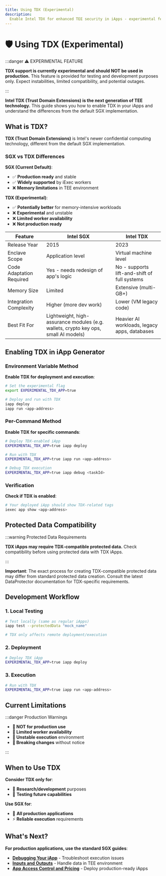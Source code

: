 ```yaml
---
title: Using TDX (Experimental)
description:
  Enable Intel TDX for enhanced TEE security in iApps - experimental feature
---
```


# 🛡️ Using TDX (Experimental)

:::danger ⚠️ EXPERIMENTAL FEATURE

**TDX support is currently experimental and should NOT be used in production.**
This feature is provided for testing and development purposes only. Expect
instabilities, limited compatibility, and potential outages.

:::

**Intel TDX (Trust Domain Extensions) is the next generation of TEE
technology.** This guide shows you how to enable TDX in your iApps and
understand the differences from the default SGX implementation.

## What is TDX?

**TDX (Trust Domain Extensions)** is Intel's newer confidential computing
technology, different from the default SGX implementation.

### SGX vs TDX Differences

**SGX (Current Default)**:

- ✅ **Production ready** and stable
- ✅ **Widely supported** by iExec workers
- ❌ **Memory limitations** in TEE environment

**TDX (Experimental)**:

- ✅ **Potentially better** for memory-intensive workloads
- ❌ **Experimental** and unstable
- ❌ **Limited worker availability**
- ❌ **Not production ready**

| Feature                  | Intel SGX                                                                           | Intel TDX                                    |
| ------------------------ | ----------------------------------------------------------------------------------- | -------------------------------------------- |
| Release Year             | 2015                                                                                | 2023                                         |
| Enclave Scope            | Application level                                                                   | Virtual machine level                        |
| Code Adaptation Required | Yes - needs redesign of app's logic                                                 | No - supports lift-and-shift of full systems |
| Memory Size              | Limited                                                                             | Extensive (multi-GB+)                        |
| Integration Complexity   | Higher (more dev work)                                                              | Lower (VM legacy code)                       |
| Best Fit For             | Lightweight, high-assurance modules (e.g. wallets, crypto key ops, small AI models) | Heavier AI workloads, legacy apps, databases |

## Enabling TDX in iApp Generator

### Environment Variable Method

**Enable TDX for deployment and execution**:

```bash
# Set the experimental flag
export EXPERIMENTAL_TDX_APP=true

# Deploy and run with TDX
iapp deploy
iapp run <app-address>
```

### Per-Command Method

**Enable TDX for specific commands**:

```bash
# Deploy TDX-enabled iApp
EXPERIMENTAL_TDX_APP=true iapp deploy

# Run with TDX
EXPERIMENTAL_TDX_APP=true iapp run <app-address>

# Debug TDX execution
EXPERIMENTAL_TDX_APP=true iapp debug <taskId>
```

### Verification

**Check if TDX is enabled**:

```bash
# Your deployed iApp should show TDX-related tags
iexec app show <app-address>
```

## Protected Data Compatibility

:::warning Protected Data Requirements

**TDX iApps may require TDX-compatible protected data.** Check compatibility
before using protected data with TDX iApps.

:::

**Important**: The exact process for creating TDX-compatible protected data may
differ from standard protected data creation. Consult the latest DataProtector
documentation for TDX-specific requirements.

## Development Workflow

### 1. **Local Testing**

```bash
# Test locally (same as regular iApps)
iapp test --protectedData "mock_name"

# TDX only affects remote deployment/execution
```

### 2. **Deployment**

```bash
# Deploy TDX iApp
EXPERIMENTAL_TDX_APP=true iapp deploy
```

### 3. **Execution**

```bash
# Run with TDX
EXPERIMENTAL_TDX_APP=true iapp run <app-address>
```

## Current Limitations

:::danger Production Warnings

- **🚫 NOT for production use**
- **🚫 Limited worker availability**
- **🚫 Unstable execution** environment
- **🚫 Breaking changes** without notice

:::

## When to Use TDX

**Consider TDX only for**:

- 🔬 **Research/development** purposes
- 🧪 **Testing future capabilities**

**Use SGX for**:

- 🚀 **All production applications**
- ⚡ **Reliable execution** requirements

## What's Next?

**For production applications, use the standard SGX guides**:

- **[Debugging Your iApp](/build_iapp/guides/debugging-your-iapp)** -
  Troubleshoot execution issues
- **[Inputs and Outputs](/build_iapp/guides/inputs-and-outputs)** - Handle data
  in TEE environment
- **[App Access Control and Pricing](/build_iapp/guides/orders)** - Deploy
  production-ready iApps
